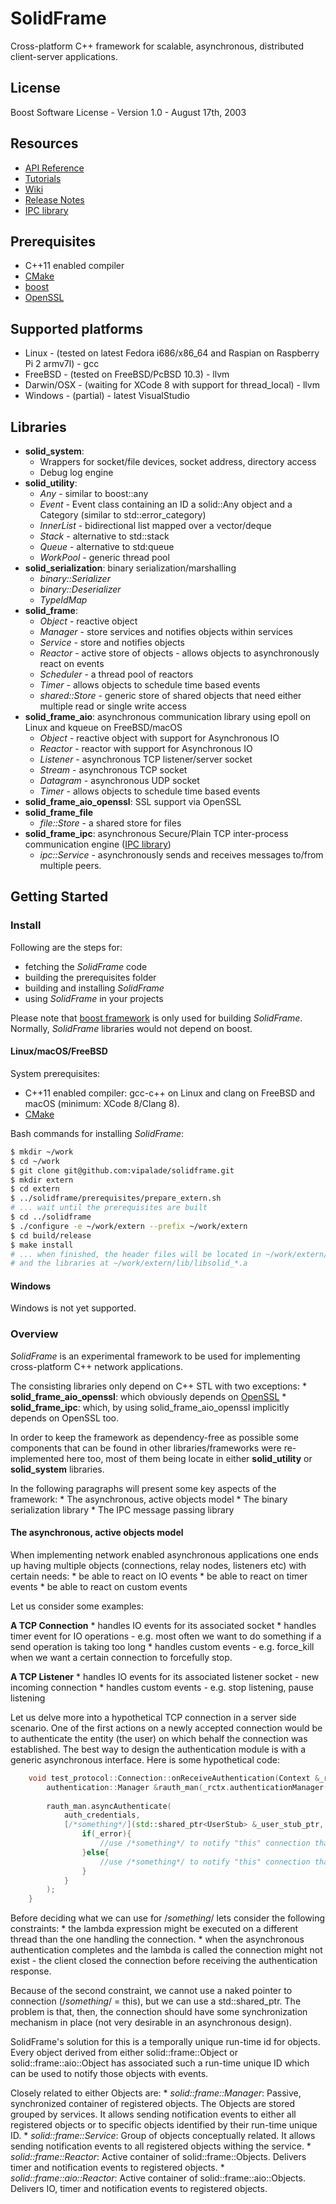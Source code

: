 # SolidFrame

Cross-platform C++ framework for scalable, asynchronous, distributed client-server applications.

## License

Boost Software License - Version 1.0 - August 17th, 2003

## Resources
 * [API Reference](solid/API.md)
 * [Tutorials](tutorials/README.md)
 * [Wiki](https://github.com/vipalade/solidframe/wiki)
 * [Release Notes](RELEASES.md)
 * [IPC library](solid/frame/ipc/README.md)

## Prerequisites
* C++11 enabled compiler
* [CMake](https://cmake.org/) 
* [boost](http://www.boost.org/)
* [OpenSSL](https://www.openssl.org/)

## Supported platforms

* Linux - (tested on latest Fedora i686/x86_64 and Raspian on Raspberry Pi 2 armv7l) - gcc
* FreeBSD - (tested on FreeBSD/PcBSD 10.3) - llvm
* Darwin/OSX - (waiting for XCode 8 with support for thread_local) - llvm
* Windows - (partial) - latest VisualStudio

## Libraries

* __solid_system__:
	* Wrappers for socket/file devices, socket address, directory access
	* Debug log engine
* __solid_utility__:
	* _Any_ - similar to boost::any
	* _Event_ - Event class containing an ID a solid::Any object and a Category (similar to std::error_category)
	* _InnerList_ - bidirectional list mapped over a vector/deque
	* _Stack_ - alternative to std::stack
	* _Queue_ - alternative to std:queue
	* _WorkPool_ - generic thread pool
* __solid_serialization__: binary serialization/marshalling
	* _binary::Serializer_
	* _binary::Deserializer_
	* _TypeIdMap_
* __solid_frame__:
	* _Object_ - reactive object
	* _Manager_ - store services and notifies objects within services
	* _Service_ - store and notifies objects
	* _Reactor_ - active store of objects - allows objects to asynchronously react on events
	* _Scheduler_ - a thread pool of reactors
	* _Timer_ - allows objects to schedule time based events
	* _shared::Store_ - generic store of shared objects that need either multiple read or single write access
* __solid_frame_aio__: asynchronous communication library using epoll on Linux and kqueue on FreeBSD/macOS
	* _Object_ - reactive object with support for Asynchronous IO
	* _Reactor_ - reactor with support for Asynchronous IO
	* _Listener_ - asynchronous TCP listener/server socket
	* _Stream_ - asynchronous TCP socket
	* _Datagram_ - asynchronous UDP socket
	* _Timer_ - allows objects to schedule time based events
* __solid_frame_aio_openssl__: SSL support via OpenSSL
* __solid_frame_file__
	* _file::Store_ - a shared store for files
* __solid_frame_ipc__: asynchronous Secure/Plain TCP inter-process communication engine ([IPC library](solid/frame/ipc/README.md))
	* _ipc::Service_ - asynchronously sends and receives messages to/from multiple peers.

## Getting Started

### Install

Following are the steps for:
* fetching the _SolidFrame_ code
* building the prerequisites folder
* building and installing _SolidFrame_
* using _SolidFrame_ in your projects

Please note that [boost framework](http://www.boost.org) is only used for building _SolidFrame_.
Normally, _SolidFrame_ libraries would not depend on boost.

#### Linux/macOS/FreeBSD

System prerequisites:
 * C++11 enabled compiler: gcc-c++ on Linux and clang on FreeBSD and macOS (minimum: XCode 8/Clang 8).
 * [CMake](https://cmake.org/)

Bash commands for installing _SolidFrame_:

```bash
$ mkdir ~/work
$ cd ~/work
$ git clone git@github.com:vipalade/solidframe.git
$ mkdir extern
$ cd extern
$ ../solidframe/prerequisites/prepare_extern.sh
# ... wait until the prerequisites are built
$ cd ../solidframe
$ ./configure -e ~/work/extern --prefix ~/work/extern
$ cd build/release
$ make install
# ... when finished, the header files will be located in ~/work/extern/include/solid
# and the libraries at ~/work/extern/lib/libsolid_*.a
```
#### Windows
Windows is not yet supported.

### Overview

_SolidFrame_ is an experimental framework to be used for implementing cross-platform C++ network applications.

The consisting libraries only depend on C++ STL with two exceptions:
	* __solid_frame_aio_openssl__: which obviously depends on [OpenSSL](https://www.openssl.org/)
	* __solid_frame_ipc__: which, by using solid_frame_aio_openssl implicitly depends on OpenSSL too.

In order to keep the framework as dependency-free as possible some components that can be found in other libraries/frameworks were re-implemented here too, most of them being locate in either __solid_utility__ or __solid_system__ libraries.

In the following paragraphs will present some key aspects of the framework:
	* The asynchronous, active objects model
	* The binary serialization library
	* The IPC message passing library

#### The asynchronous, active objects model

When implementing network enabled asynchronous applications one ends up having multiple objects (connections, relay nodes, listeners etc) with certain needs:
	* be able to react on IO events
	* be able to react on timer events
	* be able to react on custom events
	
Let us consider some examples:

__A TCP Connection__
	* handles IO events for its associated socket
	* handles timer event for IO operations - e.g. most often we want to do something if a send operation is taking too long
	* handles custom events - e.g. force_kill when we want a certain connection to forcefully stop.
	
__A TCP Listener__
	* handles IO events for its associated listener socket - new incoming connection
	* handles custom events - e.g. stop listening, pause listening

Let us delve more into a hypothetical TCP connection in a server side scenario.
One of the first actions on a newly accepted connection would be to authenticate the entity (the user) on which behalf the connection was established.
The best way to design the authentication module is with a generic asynchronous interface.
Here is some hypothetical code:

```C++
	void test_protocol::Connection::onReceiveAuthentication(Context &_rctx, const std::string &auth_credentials){
		authentication::Manager &rauth_man(_rctx.authenticationManager());
		
		rauth_man.asyncAuthenticate(
			auth_credentials,
			[/*something*/](std::shared_ptr<UserStub> &_user_stub_ptr, const std::error_condition &_error){
				if(_error){
					//use /*something*/ to notify "this" connection that the authentication failed
				}else{
					//use /*something*/ to notify "this" connection that the authentication succeed
				}
			}
		);
	}
```

Before deciding what we can use for /*something*/ lets consider the following constraints:
	* the lambda expression might be executed on a different thread than the one handling the connection.
	* when the asynchronous authentication completes and the lambda is called the connection might not exist - the client closed the connection before receiving the authentication response.

Because of the second constraint, we cannot use a naked pointer to connection (/*something*/ = this), but we can use a std::shared_ptr<Connection>.
The problem is that, then, the connection should have some synchronization mechanism in place (not very desirable in an asynchronous design).

SolidFrame's solution for this is a temporally unique run-time id for objects. Every object derived from either solid::frame::Object or solid::frame::aio::Object has associated such a run-time unique ID which can be used to notify those objects with events.

Closely related to either Objects are:
	* _solid::frame::Manager_: Passive, synchronized container of registered objects. The Objects are stored grouped by services. It allows sending notification events to either all registered objects or to specific objects identified by their run-time unique ID.
	* _solid::frame::Service_: Group of objects conceptually related. It allows sending notification events to all registered objects withing the service.
	* _solid::frame::Reactor_: Active container of solid::frame::Objects. Delivers timer and notification events to registered objects.
	* _solid::frame::aio::Reactor_: Active container of solid::frame::aio::Objects. Delivers IO, timer and notification events to registered objects.
	


